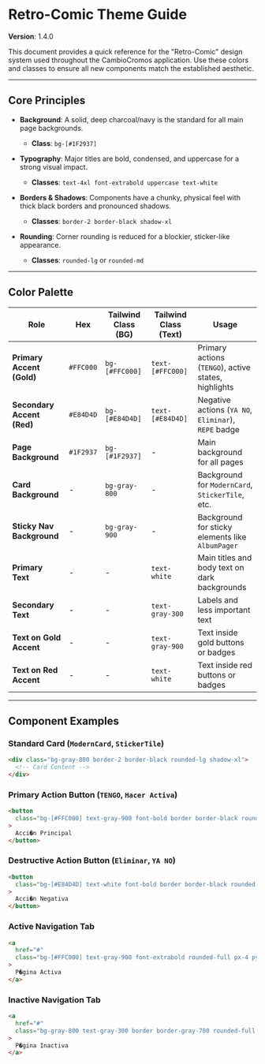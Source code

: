 # Retro-Comic Theme Guide

**Version**: 1.4.0

This document provides a quick reference for the "Retro-Comic" design system used throughout the CambioCromos application. Use these colors and classes to ensure all new components match the established aesthetic.

---

## Core Principles

- **Background**: A solid, deep charcoal/navy is the standard for all main page backgrounds.
  - **Class**: `bg-[#1F2937]`

- **Typography**: Major titles are bold, condensed, and uppercase for a strong visual impact.
  - **Classes**: `text-4xl font-extrabold uppercase text-white`

- **Borders & Shadows**: Components have a chunky, physical feel with thick black borders and pronounced shadows.
  - **Classes**: `border-2 border-black shadow-xl`

- **Rounding**: Corner rounding is reduced for a blockier, sticker-like appearance.
  - **Classes**: `rounded-lg` or `rounded-md`

---

## Color Palette

| Role                       | Hex       | Tailwind Class (BG) | Tailwind Class (Text) | Usage                                                                |
| -------------------------- | --------- | ------------------- | --------------------- | -------------------------------------------------------------------- |
| **Primary Accent (Gold)**  | `#FFC000` | `bg-[#FFC000]`      | `text-[#FFC000]`      | Primary actions (`TENGO`), active states, highlights |
| **Secondary Accent (Red)** | `#E84D4D` | `bg-[#E84D4D]`      | `text-[#E84D4D]`      | Negative actions (`YA NO`, `Eliminar`), `REPE` badge                 |
| **Page Background**        | `#1F2937` | `bg-[#1F2937]`      | -                     | Main background for all pages                                        |
| **Card Background**        | -         | `bg-gray-800`       | -                     | Background for `ModernCard`, `StickerTile`, etc.                     |
| **Sticky Nav Background**  | -         | `bg-gray-900`       | -                     | Background for sticky elements like `AlbumPager`                     |
| **Primary Text**           | -         | -                   | `text-white`          | Main titles and body text on dark backgrounds                        |
| **Secondary Text**         | -         | -                   | `text-gray-300`       | Labels and less important text                                       |
| **Text on Gold Accent**    | -         | -                   | `text-gray-900`       | Text inside gold buttons or badges                                   |
| **Text on Red Accent**     | -         | -                   | `text-white`          | Text inside red buttons or badges                                    |

---

## Component Examples

### Standard Card (`ModernCard`, `StickerTile`)

```html
<div class="bg-gray-800 border-2 border-black rounded-lg shadow-xl">
  <!-- Card Content -->
</div>
```

### Primary Action Button (`TENGO`, `Hacer Activa`)

```html
<button
  class="bg-[#FFC000] text-gray-900 font-bold border border-black rounded-md hover:bg-yellow-400"
>
  Acci�n Principal
</button>
```

### Destructive Action Button (`Eliminar`, `YA NO`)

```html
<button
  class="bg-[#E84D4D] text-white font-bold border border-black rounded-md hover:bg-red-600"
>
  Acci�n Negativa
</button>
```

### Active Navigation Tab

```html
<a
  href="#"
  class="bg-[#FFC000] text-gray-900 font-extrabold rounded-full px-4 py-2"
>
  P�gina Activa
</a>
```

### Inactive Navigation Tab

```html
<a
  href="#"
  class="bg-gray-800 text-gray-300 border border-gray-700 rounded-full px-4 py-2"
>
  P�gina Inactiva
</a>
```


